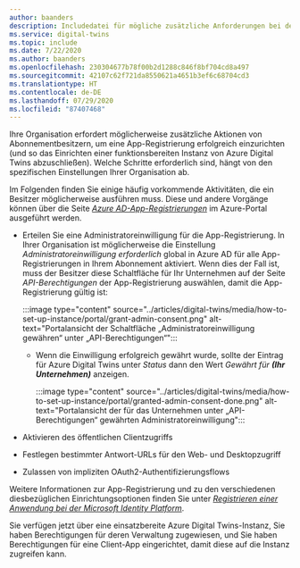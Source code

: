 ```yaml
---
author: baanders
description: Includedatei für mögliche zusätzliche Anforderungen bei der Einrichtung von Azure Digital Twins
ms.service: digital-twins
ms.topic: include
ms.date: 7/22/2020
ms.author: baanders
ms.openlocfilehash: 230304677b78f00b2d1288c846f8bf704cd8a497
ms.sourcegitcommit: 42107c62f721da8550621a4651b3ef6c68704cd3
ms.translationtype: HT
ms.contentlocale: de-DE
ms.lasthandoff: 07/29/2020
ms.locfileid: "87407468"
---
```

Ihre Organisation erfordert möglicherweise zusätzliche Aktionen von Abonnementbesitzern, um eine App-Registrierung erfolgreich einzurichten (und so das Einrichten einer funktionsbereiten Instanz von Azure Digital Twins abzuschließen). Welche Schritte erforderlich sind, hängt von den spezifischen Einstellungen Ihrer Organisation ab.

Im Folgenden finden Sie einige häufig vorkommende Aktivitäten, die ein Besitzer möglicherweise ausführen muss. Diese und andere Vorgänge können über die Seite [*Azure AD-App-Registrierungen*](https://portal.azure.com/#blade/Microsoft_AAD_IAM/ActiveDirectoryMenuBlade/RegisteredApps) im Azure-Portal ausgeführt werden.
* Erteilen Sie eine Administratoreinwilligung für die App-Registrierung. In Ihrer Organisation ist möglicherweise die Einstellung *Administratoreinwilligung erforderlich* global in Azure AD für alle App-Registrierungen in Ihrem Abonnement aktiviert. Wenn dies der Fall ist, muss der Besitzer diese Schaltfläche für Ihr Unternehmen auf der Seite *API-Berechtigungen* der App-Registrierung auswählen, damit die App-Registrierung gültig ist:

    :::image type="content" source="../articles/digital-twins/media/how-to-set-up-instance/portal/grant-admin-consent.png" alt-text="Portalansicht der Schaltfläche „Administratoreinwilligung gewähren“ unter „API-Berechtigungen“":::
  - Wenn die Einwilligung erfolgreich gewährt wurde, sollte der Eintrag für Azure Digital Twins unter *Status* dann den Wert _Gewährt für **(Ihr Unternehmen)**_ anzeigen.
   
    :::image type="content" source="../articles/digital-twins/media/how-to-set-up-instance/portal/granted-admin-consent-done.png" alt-text="Portalansicht der für das Unternehmen unter „API-Berechtigungen“ gewährten Administratoreinwilligung":::
* Aktivieren des öffentlichen Clientzugriffs
* Festlegen bestimmter Antwort-URLs für den Web- und Desktopzugriff
* Zulassen von impliziten OAuth2-Authentifizierungsflows

Weitere Informationen zur App-Registrierung und zu den verschiedenen diesbezüglichen Einrichtungsoptionen finden Sie unter [*Registrieren einer Anwendung bei der Microsoft Identity Platform*](https://docs.microsoft.com/graph/auth-register-app-v2).

Sie verfügen jetzt über eine einsatzbereite Azure Digital Twins-Instanz, Sie haben Berechtigungen für deren Verwaltung zugewiesen, und Sie haben Berechtigungen für eine Client-App eingerichtet, damit diese auf die Instanz zugreifen kann.